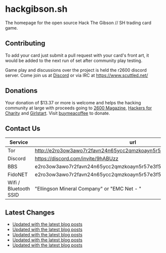 # hackgibson.sh
The homepage for the open source Hack The Gibson // SH trading card game.


## Contributing

To add your card just submit a pull request with your card's front art, it would be added to the next run of set after community play testing.

Game play and discussions over the project is held the r2600 discord server. Come join us at [Discord](https://discord.com/invite/9hABUzz) or via IRC at https://www.scuttled.net/


## Donations

Your donation of $13.37 or more is welcome and helps the hacking community at large with proceeds going to [2600 Magazine](https://2600.com/), [Hackers for Charity](https://hackersforcharity.org) and [Girlstart](https://girlstart.org).  Visit [buymeacoffee](https://www.buymeacoffee.com/hackgibson.sh) to donate.


## Contact Us

Service | url
-|-
Tor | http://e2ro3ow3awo7r2favn24n65ycc2qmzkoayn5r57e3f56nvjwdcgg32ad.onion
Discord | https://discord.com/invite/9hABUzz
BBS | e2ro3ow3awo7r2favn24n65ycc2qmzkoayn5r57e3f56nvjwdcgg32ad.onion:23
FidoNET | e2ro3ow3awo7r2favn24n65ycc2qmzkoayn5r57e3f56nvjwdcgg32ad.onion:24554
Wifi / Bluetooth SSID | "Ellingson Mineral Company" or "EMC Net - <fidonet address>"

## Latest Changes
<!-- BLOG-POST-LIST:START -->
- [Updated with the latest blog posts](https://github.com/DFW2600/hackgibson.sh/commit/23ced2c637b8fc041fd4fb8ce1afc2c805b48429)
- [Updated with the latest blog posts](https://github.com/DFW2600/hackgibson.sh/commit/b10bcf1c4eba686d600c5f7b61100896cd69644c)
- [Updated with the latest blog posts](https://github.com/DFW2600/hackgibson.sh/commit/1dac7527a5e49025653579d14cf5233b5dc65995)
- [Updated with the latest blog posts](https://github.com/DFW2600/hackgibson.sh/commit/4e6867b18784a20b3521969f8fd1170bf6fdf3cb)
- [Updated with the latest blog posts](https://github.com/DFW2600/hackgibson.sh/commit/1ac87cf85282cf42a049f85b2b159695d82cdeab)
<!-- BLOG-POST-LIST:END -->
